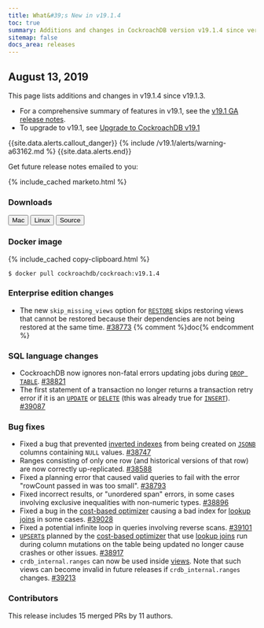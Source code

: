 ```yaml
---
title: What&#39;s New in v19.1.4
toc: true
summary: Additions and changes in CockroachDB version v19.1.4 since version v19.1.3
sitemap: false
docs_area: releases 
---
```


## August 13, 2019

This page lists additions and changes in v19.1.4 since v19.1.3.

- For a comprehensive summary of features in v19.1, see the [v19.1 GA release notes](v19.1.0.html).
- To upgrade to v19.1, see [Upgrade to CockroachDB v19.1](../v19.1/upgrade-cockroach-version.html)

{{site.data.alerts.callout_danger}}
{% include /v19.1/alerts/warning-a63162.md %}
{{site.data.alerts.end}}

Get future release notes emailed to you:

{% include_cached marketo.html %}

### Downloads

<div id="os-tabs" class="clearfix os-tabs_button-outline-primary">
    <a href="https://binaries.cockroachdb.com/cockroach-v19.1.4.darwin-10.9-amd64.tgz"><button id="mac" data-eventcategory="mac-binary-release-notes">Mac</button></a>
    <a href="https://binaries.cockroachdb.com/cockroach-v19.1.4.linux-amd64.tgz"><button id="linux" data-eventcategory="linux-binary-release-notes">Linux</button></a>
    <a href="https://binaries.cockroachdb.com/cockroach-v19.1.4.src.tgz"><button id="source" data-eventcategory="source-release-notes">Source</button></a>
</div>

### Docker image

{% include_cached copy-clipboard.html %}
~~~shell
$ docker pull cockroachdb/cockroach:v19.1.4
~~~

### Enterprise edition changes

- The new `skip_missing_views` option for [`RESTORE`](../v19.1/restore.html) skips restoring views that cannot be restored because their dependencies are not being restored at the same time. [#38773][#38773] {% comment %}doc{% endcomment %}

### SQL language changes

- CockroachDB now ignores non-fatal errors updating jobs during [`DROP TABLE`](../v19.1/drop-table.html). [#38821][#38821]
- The first statement of a transaction no longer returns a transaction retry error if it is an [`UPDATE`](../v19.1/update.html) or [`DELETE`](../v19.1/delete.html) (this was already true for [`INSERT`](../v19.1/insert.html)). [#39087][#39087]

### Bug fixes

- Fixed a bug that prevented [inverted indexes](../v19.1/inverted-indexes.html) from being created on [`JSONB`](../v19.1/jsonb.html) columns containing `NULL` values. [#38747][#38747]
- Ranges consisting of only one row (and historical versions of that row) are now correctly up-replicated. [#38588][#38588]
- Fixed a planning error that caused valid queries to fail with the error "rowCount passed in was too small". [#38793][#38793]
- Fixed incorrect results, or "unordered span" errors, in some cases involving exclusive inequalities with non-numeric types. [#38896][#38896]
- Fixed a bug in the [cost-based optimizer](../v19.1/cost-based-optimizer.html) causing a bad index for [lookup joins](../v19.1/joins.html#lookup-joins) in some cases. [#39028][#39028]
- Fixed a potential infinite loop in queries involving reverse scans. [#39101][#39101]
- [`UPSERT`s](../v19.1/upsert.html) planned by the [cost-based optimizer](../v19.1/cost-based-optimizer.html) that use [lookup joins](../v19.1/joins.html#lookup-joins) run during column mutations on the table being updated no longer cause crashes or other issues. [#38917][#38917]
- `crdb_internal.ranges` can now be used inside [views](../v19.1/views.html). Note that such views can become invalid in future releases if `crdb_internal.ranges` changes. [#39213][#39213]

### Contributors

This release includes 15 merged PRs by 11 authors.

[#38588]: https://github.com/cockroachdb/cockroach/pull/38588
[#38747]: https://github.com/cockroachdb/cockroach/pull/38747
[#38773]: https://github.com/cockroachdb/cockroach/pull/38773
[#38793]: https://github.com/cockroachdb/cockroach/pull/38793
[#38821]: https://github.com/cockroachdb/cockroach/pull/38821
[#38896]: https://github.com/cockroachdb/cockroach/pull/38896
[#38917]: https://github.com/cockroachdb/cockroach/pull/38917
[#39028]: https://github.com/cockroachdb/cockroach/pull/39028
[#39087]: https://github.com/cockroachdb/cockroach/pull/39087
[#39101]: https://github.com/cockroachdb/cockroach/pull/39101
[#39213]: https://github.com/cockroachdb/cockroach/pull/39213
